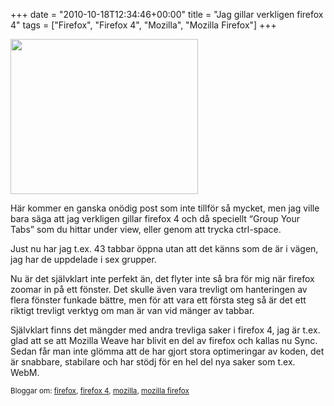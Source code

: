 +++
date = "2010-10-18T12:34:46+00:00"
title = "Jag gillar verkligen firefox 4"
tags = ["Firefox", "Firefox 4", "Mozilla", "Mozilla Firefox"]
+++

[<img class="alignright" title="tabcandy" src="../wp-content/uploads/2010/10/tabcandy-300x248.png" alt="" width="300" height="248" />][1]

Här kommer en ganska onödig post som inte tillför så mycket, men jag ville bara säga att jag verkligen gillar firefox 4 och då speciellt &#8220;Group Your Tabs&#8221; som du hittar under view, eller genom att trycka ctrl-space.

Just nu har jag t.ex. 43 tabbar öppna utan att det känns som de är i vägen, jag har de uppdelade i sex grupper.

Nu är det självklart inte perfekt än, det flyter inte så bra för mig när firefox zoomar in på ett fönster. Det skulle även vara trevligt om hanteringen av flera fönster funkade bättre, men för att vara ett första steg så är det ett riktigt trevligt verktyg om man är van vid mänger av tabbar.

Självklart finns det mängder med andra trevliga saker i firefox 4, jag är t.ex. glad att se att Mozilla Weave har blivit en del av firefox och kallas nu Sync. Sedan får man inte glömma att de har gjort stora optimeringar av koden, det är snabbare, stabilare och har stödj för en hel del nya saker som t.ex. WebM.

<small> <p class='technorati-tags'>
  Bloggar om: <a class='technorati-link' href='http://bloggar.se/om/firefox' rel='tag' target='_self'>firefox</a>, <a class='technorati-link' href='http://bloggar.se/om/firefox+4' rel='tag' target='_self'>firefox 4</a>, <a class='technorati-link' href='http://bloggar.se/om/mozilla' rel='tag' target='_self'>mozilla</a>, <a class='technorati-link' href='http://bloggar.se/om/mozilla+firefox' rel='tag' target='_self'>mozilla firefox</a>
</p></small>

 [1]: ../wp-content/uploads/2010/10/tabcandy.png
